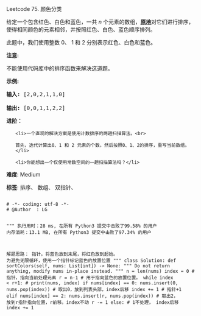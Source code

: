 Leetcode 75. 颜色分类
<p>给定一个包含红色、白色和蓝色，一共&nbsp;<em>n </em>个元素的数组，<strong><a href="https://baike.baidu.com/item/%E5%8E%9F%E5%9C%B0%E7%AE%97%E6%B3%95" target="_blank">原地</a></strong>对它们进行排序，使得相同颜色的元素相邻，并按照红色、白色、蓝色顺序排列。</p>


<p>此题中，我们使用整数 0、&nbsp;1 和 2 分别表示红色、白色和蓝色。</p>



<p><strong>注意:</strong><br>

不能使用代码库中的排序函数来解决这道题。</p>



<p><strong>示例:</strong></p>



<pre><strong>输入:</strong> [2,0,2,1,1,0]

<strong>输出:</strong> [0,0,1,1,2,2]</pre>



<p><strong>进阶：</strong></p>



<ul>

	<li>一个直观的解决方案是使用计数排序的两趟扫描算法。<br>

	首先，迭代计算出0、1 和 2 元素的个数，然后按照0、1、2的排序，重写当前数组。</li>

	<li>你能想出一个仅使用常数空间的一趟扫描算法吗？</li>

</ul>





 **难度**: Medium



 **标签**: 排序、 数组、 双指针、 





<div class="hcb_wrap">
<pre class="prism undefined-numbers lang-python" data-lang="Python"><code>
# -*- coding: utf-8 -*-
# @Author  : LG

"""
执行用时：28 ms, 在所有 Python3 提交中击败了99.58% 的用户
内存消耗：13.1 MB, 在所有 Python3 提交中击败了97.34% 的用户

解题思路：
    指针。将蓝色放到末尾，将红色放到起始。
    为避免无限循环，使用一个指针标记蓝色的放置位置
"""
class Solution:
    def sortColors(self, nums: List[int]) -> None:
        """
        Do not return anything, modify nums in-place instead.
        """
        n = len(nums)
        index = 0   # 指针，指向当前处理元素
        r = n-1 # 用于指向蓝色的放置位置。
        while index < r+1:
            # print(nums, index)
            if nums[index] == 0:
                nums.insert(0, nums.pop(index)) # 取出0，放到列表头部，index后移
                index += 1  # 指针+1
            elif nums[index] == 2:
                nums.insert(r, nums.pop(index)) # 取出2， 放到r指针指向位置，r前移。index不动
                r -= 1
            else:   # 1不处理， index后移
                index += 1</code></pre></div>
